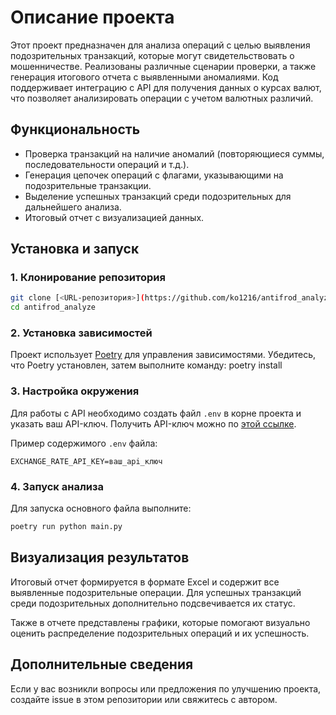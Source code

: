 # Описание проекта

Этот проект предназначен для анализа операций с целью выявления подозрительных транзакций, которые могут свидетельствовать о мошенничестве. Реализованы различные сценарии проверки, а также генерация итогового отчета с выявленными аномалиями. Код поддерживает интеграцию с API для получения данных о курсах валют, что позволяет анализировать операции с учетом валютных различий.

## Функциональность

- Проверка транзакций на наличие аномалий (повторяющиеся суммы, последовательности операций и т.д.).
- Генерация цепочек операций с флагами, указывающими на подозрительные транзакции.
- Выделение успешных транзакций среди подозрительных для дальнейшего анализа.
- Итоговый отчет с визуализацией данных.

## Установка и запуск

### 1. Клонирование репозитория
```bash
git clone [<URL-репозитория>](https://github.com/ko1216/antifrod_analyze)
cd antifrod_analyze
```

### 2. Установка зависимостей
Проект использует [Poetry](https://python-poetry.org/) для управления зависимостями. Убедитесь, что Poetry установлен, затем выполните команду:
poetry install

### 3. Настройка окружения
Для работы с API необходимо создать файл `.env` в корне проекта и указать ваш API-ключ. Получить API-ключ можно по [этой ссылке](https://apilayer.com/marketplace/exchangerates_data-api?utm_source=apilayermarketplace&utm_medium=featured).

Пример содержимого `.env` файла:
```
EXCHANGE_RATE_API_KEY=ваш_api_ключ
```

### 4. Запуск анализа
Для запуска основного файла выполните:
```bash
poetry run python main.py
```

## Визуализация результатов
Итоговый отчет формируется в формате Excel и содержит все выявленные подозрительные операции. Для успешных транзакций среди подозрительных дополнительно подсвечивается их статус.

Также в отчете представлены графики, которые помогают визуально оценить распределение подозрительных операций и их успешность.

## Дополнительные сведения

Если у вас возникли вопросы или предложения по улучшению проекта, создайте issue в этом репозитории или свяжитесь с автором.

